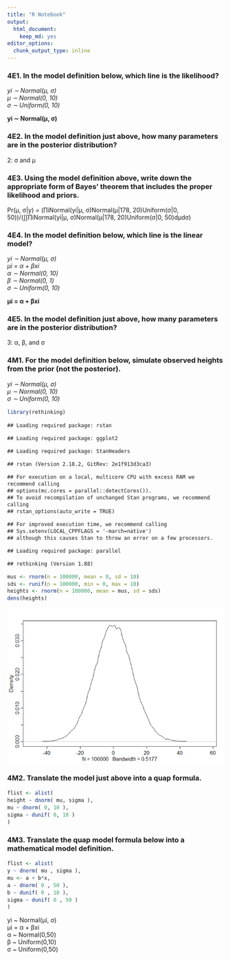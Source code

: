 ```yaml
---
title: "R Notebook"
output:
  html_document:
    keep_md: yes
editor_options:
  chunk_output_type: inline
---
```


### 4E1. In the model definition below, which line is the likelihood?  
_yi ∼ Normal(µ, σ)_  
_µ ∼ Normal(0, 10)_  
_σ ∼ Uniform(0, 10)_  

**yi ∼ Normal(µ, σ)**

### 4E2. In the model definition just above, how many parameters are in the posterior distribution?

2: σ and µ

### 4E3. Using the model definition above, write down the appropriate form of Bayes’ theorem that includes the proper likelihood and priors.

Pr(µ, σ|y) = (∏iNormal(yi|µ, σ)Normal(µ|178, 20)Uniform(σ|0, 50))/(∫∫∏iNormal(yi|µ, σ)Normal(µ|178, 20)Uniform(σ|0, 50)dµdσ)

### 4E4. In the model definition below, which line is the linear model?

_yi ∼ Normal(µ, σ)_  
_µi = α + βxi_  
_α ∼ Normal(0, 10)_  
_β ∼ Normal(0, 1)_  
_σ ∼ Uniform(0, 10)_  

__µi = α + βxi__

### 4E5. In the model definition just above, how many parameters are in the posterior distribution?

3: α, β, and σ


### 4M1. For the model definition below, simulate observed heights from the prior (not the posterior).
_yi ∼ Normal(µ, σ)_  
_µ ∼ Normal(0, 10)_  
_σ ∼ Uniform(0, 10)_  


```r
library(rethinking)
```

```
## Loading required package: rstan
```

```
## Loading required package: ggplot2
```

```
## Loading required package: StanHeaders
```

```
## rstan (Version 2.18.2, GitRev: 2e1f913d3ca3)
```

```
## For execution on a local, multicore CPU with excess RAM we recommend calling
## options(mc.cores = parallel::detectCores()).
## To avoid recompilation of unchanged Stan programs, we recommend calling
## rstan_options(auto_write = TRUE)
```

```
## For improved execution time, we recommend calling
## Sys.setenv(LOCAL_CPPFLAGS = '-march=native')
## although this causes Stan to throw an error on a few processors.
```

```
## Loading required package: parallel
```

```
## rethinking (Version 1.88)
```

```r
mus <- rnorm(n = 100000, mean = 0, sd = 10)
sds <- runif(n = 100000, min = 0, max = 10)
heights <- rnorm(n = 100000, mean = mus, sd = sds)
dens(heights)
```

![](Ch4_HW_files/figure-html/unnamed-chunk-1-1.png)<!-- -->


### 4M2. Translate the model just above into a quap formula.


```r
flist <- alist(
height ~ dnorm( mu, sigma ),
mu ~ dnorm( 0, 10 ),
sigma ~ dunif( 0, 10 )
)
```

### 4M3. Translate the quap model formula below into a mathematical model definition.

```r
flist <- alist(
y ~ dnorm( mu , sigma ),
mu <- a + b*x,
a ~ dnorm( 0 , 50 ),
b ~ dunif( 0 , 10 ),
sigma ~ dunif( 0 , 50 )
)
```

yi ~ Normal(µi, σ)  
µi = α + βxi  
α ~ Normal(0,50)  
β ~ Uniform(0,10)  
σ ~ Uniform(0,50)  
